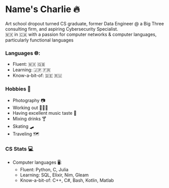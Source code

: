 # Name's Charlie 🔥

Art school dropout turned CS graduate, former Data Engineer @ a Big Three consulting firm, and aspiring Cybersecurity Specialist.\
🇲🇽 in 🇨🇦 with a passion for computer networks & computer languages, particularly functional languages

### Languages 🌐:
  - Fluent: 🇲🇽 🇬🇧
  - Learning: 🇯🇵 🇫🇷
  - Know-a-bit-of: 🇩🇪 🇷🇺

### Hobbies 🎨
- Photography 📷
- Working out 🏋🏻‍♀️
- Having excellent music taste 🎵
- Mixing drinks 🍸
- Skating 🛹
- Traveling 🗺️

### CS Stats 💻
- Computer languages 🖥️:
  - Fluent: Python, C, Julia
  - Learning: SQL, Elixir, Nim, Gleam
  - Know-a-bit-of: C++, C#, Bash, Kotlin, Matlab


<!--
**charlie-n01r/charlie-n01r** is a ✨ _special_ ✨ repository because its `README.md` (this file) appears on your GitHub profile.

Here are some ideas to get you started:

- 🔭 I’m currently working on ...
- 🌱 I’m currently learning ...
- 👯 I’m looking to collaborate on ...
- 🤔 I’m looking for help with ...
- 💬 Ask me about ...
- 📫 How to reach me: ...
- 😄 Pronouns: ...
- ⚡ Fun fact: ...
-->
